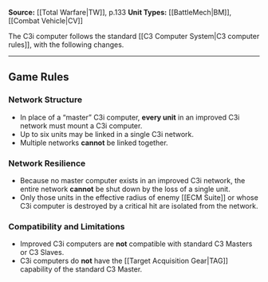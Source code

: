 
**Source:** [[Total Warfare|TW]], p.133
**Unit Types:** [[BattleMech|BM]], [[Combat Vehicle|CV]]  

The C3i computer follows the standard [[C3 Computer System|C3 computer rules]], with the following changes.  

---

## Game Rules  

### Network Structure  
- In place of a “master” C3i computer, **every unit** in an improved C3i network must mount a C3i computer.  
- Up to six units may be linked in a single C3i network.  
- Multiple networks **cannot** be linked together.  

### Network Resilience  
- Because no master computer exists in an improved C3i network, the entire network **cannot** be shut down by the loss of a single unit.  
- Only those units in the effective radius of enemy [[ECM Suite]] or whose C3i computer is destroyed by a critical hit are isolated from the network.  

### Compatibility and Limitations  
- Improved C3i computers are **not** compatible with standard C3 Masters or C3 Slaves.  
- C3i computers do **not** have the [[Target Acquisition Gear|TAG]] capability of the standard C3 Master.  
